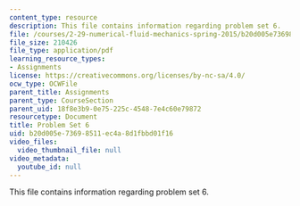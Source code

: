 ```yaml
---
content_type: resource
description: This file contains information regarding problem set 6.
file: /courses/2-29-numerical-fluid-mechanics-spring-2015/b20d005e73698511ec4a8d1fbbd01f16_MIT2_29S15_PS6_SP2015_v1.pdf
file_size: 210426
file_type: application/pdf
learning_resource_types:
- Assignments
license: https://creativecommons.org/licenses/by-nc-sa/4.0/
ocw_type: OCWFile
parent_title: Assignments
parent_type: CourseSection
parent_uid: 18f8e3b9-0e75-225c-4548-7e4c60e79872
resourcetype: Document
title: Problem Set 6
uid: b20d005e-7369-8511-ec4a-8d1fbbd01f16
video_files:
  video_thumbnail_file: null
video_metadata:
  youtube_id: null
---
```

This file contains information regarding problem set 6.